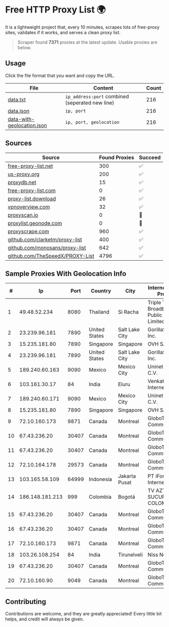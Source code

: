 
# Free HTTP Proxy List 🌍

It is a lightweight project that, every 10 minutes, scrapes lots of free-proxy sites, validates if it works, and serves a clean proxy list.


> Scraper found **7371** proxies at the latest update. Usable proxies are below.

## Usage

Click the file format that you want and copy the URL.


|File|Content|Count|
|----|-------|-----|
|[data.txt](https://raw.githubusercontent.com/themiralay/Proxy-List-World/master/data.txt)|`ip_address:port` combined (seperated new line)|216|
|[data.json](https://raw.githubusercontent.com/themiralay/Proxy-List-World/master/data.json)|`ip, port`|216|
|[data-with-geolocation.json](https://raw.githubusercontent.com/themiralay/Proxy-List-World/master/data-with-geolocation.json)|`ip, port, geolocation`|216|

## Sources

|Source|Found Proxies|Succeed|
|------|-------------|-------|
|[free-proxy-list.net](https://free-proxy-list.net)|300|✅|
|[us-proxy.org](https://www.us-proxy.org)|200|✅|
|[proxydb.net](http://proxydb.net)|15|✅|
|[free-proxy-list.com](https://free-proxy-list.com/?page=&port=&type%5B%5D=http&type%5B%5D=https&up_time=0&search=Search)|0|✅|
|[proxy-list.download](https://www.proxy-list.download/HTTP)|26|✅|
|[vpnoverview.com](https://vpnoverview.com/privacy/anonymous-browsing/free-proxy-servers)|32|✅|
|[proxyscan.io](https://www.proxyscan.io)|0|🚫|
|[proxylist.geonode.com](https://proxylist.geonode.com/api/proxy-list?limit=300&page=1&sort_by=lastChecked&sort_type=desc&protocols=http,https)|0|🚫|
|[proxyscrape.com](https://api.proxyscrape.com/v2/?request=displayproxies&protocol=http&timeout=10000&country=all&ssl=all&anonymity=all)|960|✅|
|[github.com/clarketm/proxy-list](https://raw.githubusercontent.com/clarketm/proxy-list/master/proxy-list-raw.txt)|400|✅|
|[github.com/monosans/proxy-list](https://raw.githubusercontent.com/monosans/proxy-list/main/proxies/http.txt)|642|✅|
|[github.com/TheSpeedX/PROXY-List](https://raw.githubusercontent.com/TheSpeedX/PROXY-List/master/http.txt)|4796|✅|


## Sample Proxies With Geolocation Info

|#|Ip|Port|Country|City|Internet Service Provider|
|-|--|----|-------|----|-------------------------|
|1|49.48.52.234|8080|Thailand|Si Racha|Triple T Broadband Public Company Limited|
|2|23.239.96.181|7890|United States|Salt Lake City|GorillaServers, Inc.|
|3|15.235.181.80|7890|Singapore|Singapore|OVH SAS|
|4|23.239.96.181|7890|United States|Salt Lake City|GorillaServers, Inc.|
|5|189.240.60.163|9090|Mexico|Mexico City|Uninet S.A. de C.V.|
|6|103.161.30.17|84|India|Eluru|Venkata Sai Internet Pvt Ltd|
|7|189.240.60.171|9090|Mexico|Mexico City|Uninet S.A. de C.V.|
|8|15.235.181.80|7890|Singapore|Singapore|OVH SAS|
|9|72.10.160.173|9871|Canada|Montreal|GloboTech Communications|
|10|67.43.236.20|30407|Canada|Montreal|GloboTech Communications|
|11|67.43.236.20|30407|Canada|Montreal|GloboTech Communications|
|12|72.10.164.178|29573|Canada|Montreal|GloboTech Communications|
|13|103.165.58.109|64999|Indonesia|Jakarta Pusat|PT iForte Global Internet|
|14|186.148.181.213|999|Colombia|Bogotá|TV AZTECA SUCURSAL COLOMBIA|
|15|67.43.236.20|30407|Canada|Montreal|GloboTech Communications|
|16|67.43.236.20|30407|Canada|Montreal|GloboTech Communications|
|17|72.10.160.173|9871|Canada|Montreal|GloboTech Communications|
|18|103.26.108.254|84|India|Tirunelveli|Niss Networks|
|19|67.43.236.20|30407|Canada|Montreal|GloboTech Communications|
|20|72.10.160.90|9049|Canada|Montreal|GloboTech Communications|



## Contributing

Contributions are welcome, and they are greatly appreciated! Every
little bit helps, and credit will always be given.

